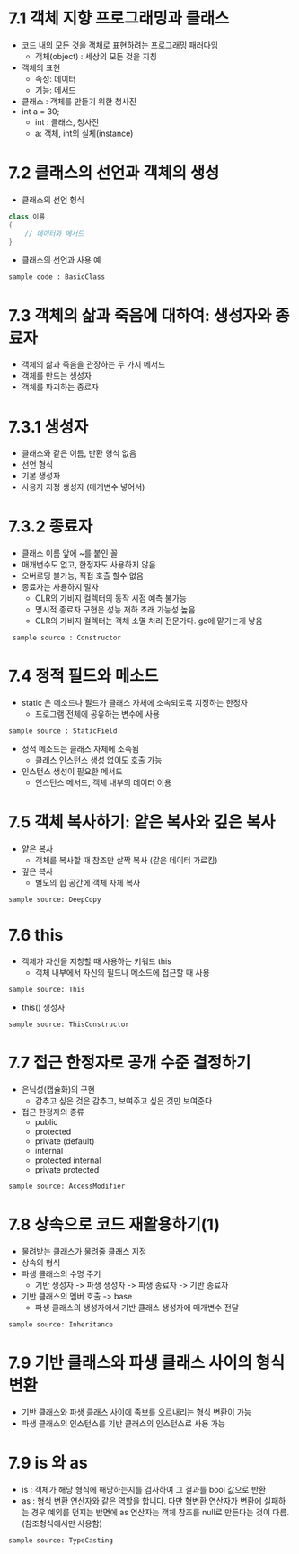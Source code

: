 # 7.1 객체 지향 프로그래밍과 클래스 
- 코드 내의 모든 것을 객체로 표현하려는 프로그래밍 패러다임
  - 객체(object) : 세상의 모든 것을 지칭
- 객체의 표현
  - 속성: 데이터
  - 기능: 메서드
- 클래스 : 객체를 만들기 위한 청사진
- int a = 30;
  - int : 클래스, 청사진
  - a: 객체, int의 실체(instance)

# 7.2 클래스의 선언과 객체의 생성
- 클래스의 선언 형식
```c#
class 이름
{
    // 데이터와 메서드
}
```
- 클래스의 선언과 사용 예

`sample code : BasicClass` 

# 7.3 객체의 삶과 죽음에 대하여: 생성자와 종료자
- 객체의 삶과 죽음을 관장하는 두 가지 메서드
- 객체를 만드는 생성자
- 객체를 파괴하는 종료자
# 7.3.1 생성자
- 클래스와 같은 이름, 반환 형식 없음
- 선언 형식
- 기본 생성자
- 사용자 지정 생성자 (매개변수 넣어서)
# 7.3.2 종료자
- 클래스 이름 앞에 ~를 붙인 꼴
- 매개변수도 없고, 한정자도 사용하지 않음
- 오버로딩 불가능, 직접 호출 할수 없음
- 종료자는 사용하지 말자
  - CLR의 가비지 컬렉터의 동작 시점 예측 불가능
  - 명시적 종료자 구현은 성능 저하 초래 가능성 높음
  - CLR의 가비지 컬렉터는 객체 소멸 처리 전문가다. gc에 맡기는게 낳음   

` sample source : Constructor`

# 7.4 정적 필드와 메소드
- static 은 메소드나 필드가 클래스 자체에 소속되도록 지정하는 한정자
  - 프로그램 전체에 공유하는 변수에 사용  

`sample source : StaticField`
- 정적 메소드는 클래스 자체에 소속됨
  - 클래스 인스턴스 생성 없이도 호출 가능
- 인스턴스 생성이 필요한 메서드
  -  인스턴스 메서드, 객체 내부의 데이터 이용

# 7.5 객체 복사하기: 얕은 복사와 깊은 복사 
- 얕은 복사
  - 객체를 복사할 때 참조만 살짝 복사 (같은 데이터 가르킴)
- 깊은 복사
  - 별도의 힙 공간에 객체 자체 복사

`sample source: DeepCopy`

# 7.6 this
- 객체가 자신을 지칭할 때 사용하는 키워드 this
  - 객체 내부에서 자신의 필드나 메소드에 접근할 때 사용

`sample source: This`
- this() 생성자

`sample source: ThisConstructor`

# 7.7 접근 한정자로 공개 수준 결정하기 
- 은닉성(캡슐화)의 구현
  - 감추고 싶은 것은 감추고, 보여주고 싶은 것만 보여준다
- 접근 한정자의 종류
  - public
  - protected
  - private (default)
  - internal
  - protected internal
  - private protected

`sample source: AccessModifier`  

# 7.8 상속으로 코드 재활용하기(1)
- 물려받는 클래스가 물려줄 클래스 지정
- 상속의 형식
- 파생 클래스의 수명 주기
  - 기반 생성자 -> 파생 생성자 -> 파생 종료자 -> 기반 종료자
- 기반 클래스의 멤버 호출 -> base
  - 파생 클래스의 생성자에서 기반 클래스 생성자에 매개변수 전달

`sample source: Inheritance`  

# 7.9 기반 클래스와 파생 클래스 사이의 형식 변환
- 기반 클래스와 파생 클래스 사이에 족보를 오르내리는 형식 변환이 가능
- 파생 클래스의 인스턴스를 기반 클래스의 인스턴스로 사용 가능

# 7.9 is 와 as
- is : 객체가 해당 형식에 해당하는지를 검사하여 그 결과를 bool 값으로 반환 
- as : 형식 변환 연산자와 같은 역할을 합니다. 다만 형변환 연산자가 변환에 실패하는 경우 예외를 던지는 반면에 as 연산자는 객체 참조를 null로 만든다는 것이 다름. (참조형식에서만 사용함)

`sample source: TypeCasting`